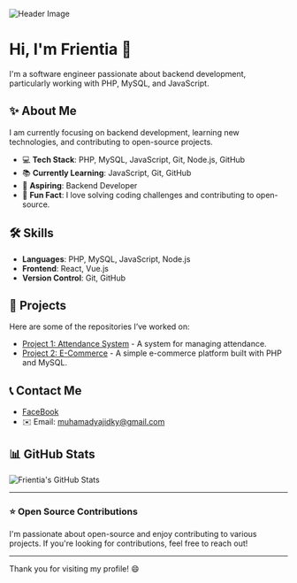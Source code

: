 ![Header Image](https://preview.redd.it/okarun-cosplay-from-dan-da-dan-v0-ph4zggzkghwd1.jpg?width=640&crop=smart&auto=webp&s=d4b566f864ad020aa4e708bfbf333bbc4aa88a63)

# Hi, I'm Frientia 👋

I'm a software engineer passionate about backend development, particularly working with PHP, MySQL, and JavaScript.

## ✨ About Me
I am currently focusing on backend development, learning new technologies, and contributing to open-source projects.

- 💻 **Tech Stack**: PHP, MySQL, JavaScript, Git, Node.js, GitHub
- 📚 **Currently Learning**: JavaScript, Git, GitHub
- 🚀 **Aspiring**: Backend Developer
- 🌱 **Fun Fact**: I love solving coding challenges and contributing to open-source.

## 🛠 Skills
- **Languages**: PHP, MySQL, JavaScript, Node.js
- **Frontend**: React, Vue.js
- **Version Control**: Git, GitHub

## 📂 Projects
Here are some of the repositories I’ve worked on:

- [Project 1: Attendance System](https://github.com/Frientia/sistem_absensi) - A system for managing attendance.
- [Project 2: E-Commerce](https://github.com/Frientia/ukk_klaster3) - A simple e-commerce platform built with PHP and MySQL.

## 📞 Contact Me
- [FaceBook](https://web.facebook.com/Frientia)
- ✉️ Email: muhamadyajidky@gmail.com

## 📊 GitHub Stats

![Frientia's GitHub Stats](https://github-readme-stats.vercel.app/api?username=frientia&show_icons=true&hide_title=true&count_private=true&hide=prs&theme=radical)

---

### ⭐ Open Source Contributions
I'm passionate about open-source and enjoy contributing to various projects. If you're looking for contributions, feel free to reach out!

---

Thank you for visiting my profile! 😄
